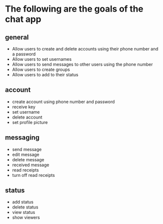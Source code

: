# The following are the goals of the chat app

## general
- Allow users to create and delete accounts using their phone number and a password
- Allow users to set usernames
- Allow users to send messages to other users using the phone number
- Allow users to create groups
- Allow users to add to their status

## account
- create account using phone number and password
- receive key
- set username
- delete account
- set profile picture

## messaging
- send message
- edit message
- delete message
- received message
- read receipts
- turn off read receipts

## status
- add status
- delete status
- view status
- show viewers

